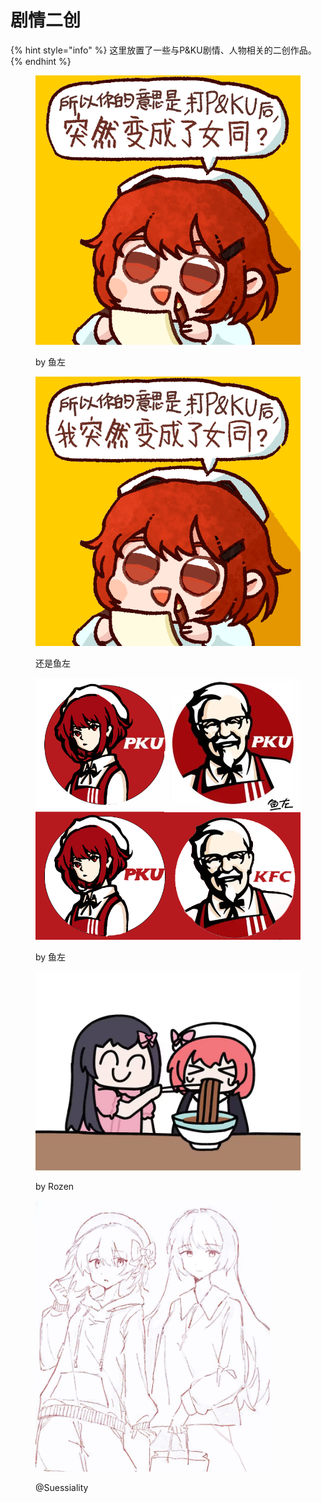 # 剧情二创

{% hint style="info" %}
&#x20;这里放置了一些与P\&KU剧情、人物相关的二创作品。
{% endhint %}

<figure><img src="../.gitbook/assets/e14117d8564ed8a350feb434f185ffb0.JPG" alt="" width="458"><figcaption><p>by 鱼左</p></figcaption></figure>

<figure><img src="../.gitbook/assets/680cc74e77d3c6686d9e4a07140905d5.JPG" alt="" width="458"><figcaption><p>还是鱼左</p></figcaption></figure>

<figure><img src="../.gitbook/assets/abac3c2d08486131cf264ddb0e07019e.JPG" alt="" width="560"><figcaption><p>by 鱼左</p></figcaption></figure>

<figure><img src="../.gitbook/assets/C641A0F1AF14BFBC687DAFC1BB450389.jpg" alt="" width="563"><figcaption><p>by Rozen</p></figcaption></figure>

<figure><img src="../.gitbook/assets/_b6e3ee9d72a6cafc3677cf4fcf232fbb_54862002_1689426618214.jpg" alt="" width="375"><figcaption><p>@Suessiality</p></figcaption></figure>
